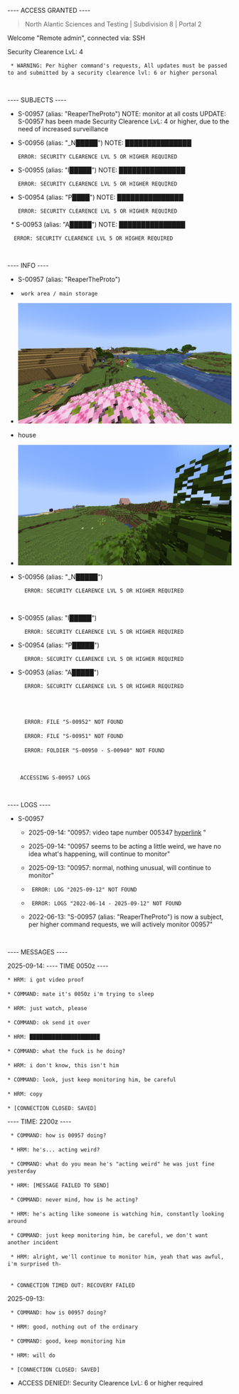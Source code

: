 ---- ACCESS GRANTED ----

> North Alantic Sciences and Testing | Subdivision 8 | Portal 2


Welcome "Remote admin", connected via: SSH

Security Clearence LvL: 4

     * WARNING: Per higher command's requests, All updates must be passed to and submitted by a security clearence lvl: 6 or higher personal


‎ 
‎ 
‎ 
‎ 
‎ 
‎ 
‎ 
‎ 
‎ 
‎ 
‎ 
‎ 















---- SUBJECTS ----
* S-00957 (alias: "ReaperTheProto")
     NOTE: monitor at all costs
    UPDATE: S-00957 has been made Security Clearence LvL: 4 or higher, due to the need of increased surveillance

* S-00956 (alias: "_N█████")
      NOTE: ███████████████

      ERROR: SECURITY CLEARENCE LVL 5 OR HIGHER REQUIRED

* S-00955 (alias: "I█████")
      NOTE: ███████████████

      ERROR: SECURITY CLEARENCE LVL 5 OR HIGHER REQUIRED


* S-00954 (alias: "P████")
      NOTE: ███████████████

      ERROR: SECURITY CLEARENCE LVL 5 OR HIGHER REQUIRED

‎ 
‎ * S-00953 (alias: "A█████")
      NOTE: ███████████████

      ERROR: SECURITY CLEARENCE LVL 5 OR HIGHER REQUIRED
‎ 
‎
‎ 
‎ 
‎ 
‎ 
‎ 


---- INFO ----
* S-00957 (alias: "ReaperTheProto")
*      work area / main storage
*    ![image_workarea.png](2025-09-14_20.36.45.png)

*    house
*    ![image_house.png](2025-09-14_20.51.00.png)


* S-00956 (alias: "_N█████")

        ERROR: SECURITY CLEARENCE LVL 5 OR HIGHER REQUIRED
‎ 

* S-00955 (alias: "I█████")

        ERROR: SECURITY CLEARENCE LVL 5 OR HIGHER REQUIRED


* S-00954 (alias: "P█████")

        ERROR: SECURITY CLEARENCE LVL 5 OR HIGHER REQUIRED


* S-00953 (alias: "A█████")

        ERROR: SECURITY CLEARENCE LVL 5 OR HIGHER REQUIRED




        ERROR: FILE "S-00952" NOT FOUND

        ERROR: FILE "S-00951" NOT FOUND

        ERROR: FOLDIER "S-00950 - S-00940" NOT FOUND
‎ 
‎ 
‎ 
‎ 
‎ 
‎ 
‎ 
        
        ACCESSING S-00957 LOGS

‎ 
‎ 
‎ 


---- LOGS ----
* S-00957

     * 2025-09-14: "00957: video tape number 005347 [hyperlink](https://youtu.be/-BhlKcBLc_s_) "
     
     *  2025-09-14: "00957 seems to be acting a little weird, we have no idea what's happening, will continue to monitor"

     *  2025-09-13: "00957: normal, nothing unusual, will continue to monitor"
 
     *      ERROR: LOG "2025-09-12" NOT FOUND
     *      ERROR: LOGS "2022-06-14 - 2025-09-12" NOT FOUND

     *  2022-06-13: "S-00957 (alias: "ReaperTheProto") is now a subject, per higher command requests, we will actively monitor 00957"
 



‎ 
‎ 
‎ 
‎ 
‎ 
‎ 
‎ 
‎ 
‎ 
‎ 


---- MESSAGES ----

2025-09-14: 
---- TIME 0050z ----
    
    * HRM: i got video proof

    * COMMAND: mate it's 0050z i'm trying to sleep

    * HRM: just watch, please

    * COMMAND: ok send it over

    * HRM: ██████████████████████

    * COMMAND: what the fuck is he doing?

    * HRM: i don't know, this isn't him

    * COMMAND: look, just keep monitoring him, be careful

    * HRM: copy

    * [CONNECTION CLOSED: SAVED]







---- TIME: 2200z ----
    
     * COMMAND: how is 00957 doing?
     
     * HRM: he's... acting weird?
     
     * COMMAND: what do you mean he's "acting weird" he was just fine yesterday

     * HRM: [MESSAGE FAILED TO SEND]
     
     * COMMAND: never mind, how is he acting?
     
     * HRM: he's acting like someone is watching him, constantly looking around
     
     * COMMAND: just keep monitoring him, be careful, we don't want another incident
     
     * HRM: alright, we'll continue to monitor him, yeah that was awful, i'm surprised th-
     

     * CONNECTION TIMED OUT: RECOVERY FAILED


2025-09-13: 

     * COMMAND: how is 00957 doing?
     
     * HRM: good, nothing out of the ordinary
     
     * COMMAND: good, keep monitoring him
     
     * HRM: will do

     * [CONNECTION CLOSED: SAVED]


* ACCESS DENIED!: Security Clearence LvL: 6 or higher required















